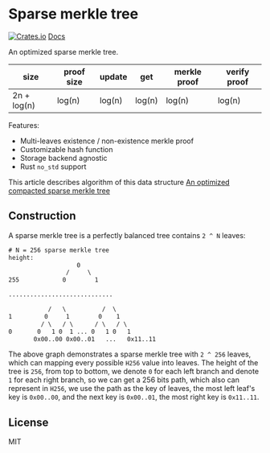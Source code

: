 # Sparse merkle tree

[![Crates.io](https://img.shields.io/crates/v/sparse-merkle-tree.svg)](https://crates.io/crates/sparse-merkle-tree)
[Docs](https://docs.rs/sparse-merkle-tree)

An optimized sparse merkle tree.

| size | proof size | update | get | merkle proof | verify proof |
| --- | --- | --- | --- | --- | --- |
| 2n + log(n) | log(n) | log(n) | log(n) | log(n) | log(n) |

Features:

* Multi-leaves existence / non-existence merkle proof
* Customizable hash function
* Storage backend agnostic
* Rust `no_std` support

This article describes algorithm of this data structure [An optimized compacted sparse merkle tree](SMT.md)

## Construction

A sparse merkle tree is a perfectly balanced tree contains `2 ^ N` leaves:

``` txt
# N = 256 sparse merkle tree
height:
                   0
                /     \
255            0        1

.............................

           /   \          /  \
1         0     1        0    1
         / \   / \      / \   / \
0       0   1 0  1 ... 0   1 0   1
       0x00..00 0x00..01   ...   0x11..11
```

The above graph demonstrates a sparse merkle tree with `2 ^ 256` leaves, which can mapping every possible `H256` value into leaves. The height of the tree is `256`, from top to bottom, we denote `0` for each left branch and denote `1` for each right branch, so we can get a 256 bits path, which also can represent in `H256`, we use the path as the key of leaves, the most left leaf's key is `0x00..00`, and the next key is `0x00..01`, the most right key is `0x11..11`.

## License

MIT

